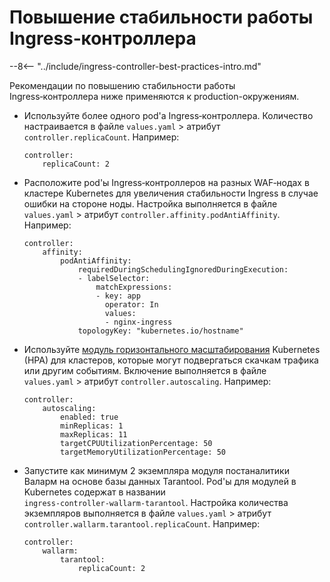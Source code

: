 # Повышение стабильности работы Ingress‑контроллера

--8<-- "../include/ingress-controller-best-practices-intro.md"

Рекомендации по повышению стабильности работы Ingress‑контроллера ниже применяются к production-окружениям.

* Используйте более одного pod'a Ingress‑контроллера. Количество настраивается в файле `values.yaml` > атрибут `controller.replicaCount`. Например:
    ```
    controller:
        replicaCount: 2
    ```
* Расположите pod'ы Ingress‑контроллеров на разных WAF‑нодах в кластере Kubernetes для увеличения стабильности Ingress в случае ошибки на стороне ноды. Настройка выполняется в файле `values.yaml` > атрибут `controller.affinity.podAntiAffinity`. Например:
    ```
    controller:
        affinity:
            podAntiAffinity:
                requiredDuringSchedulingIgnoredDuringExecution:
                - labelSelector:
                    matchExpressions:
                    - key: app
                      operator: In
                      values:
                      - nginx-ingress
                topologyKey: "kubernetes.io/hostname"
    ```
* Используйте [модуль горизонтального масштабирования](https://kubernetes.io/docs/tasks/run-application/horizontal-pod-autoscale/) Kubernetes (HPA) для кластеров, которые могут подвергаться скачкам трафика или другим событиям. Включение выполняется в файле `values.yaml` > атрибут `controller.autoscaling`. Например:
    ```
    controller:
        autoscaling:
            enabled: true
            minReplicas: 1
            maxReplicas: 11
            targetCPUUtilizationPercentage: 50
            targetMemoryUtilizationPercentage: 50
    ```
* Запустите как минимум 2 экземпляра модуля постаналитики Валарм на основе базы данных Tarantool. Pod'ы для модулей в Kubernetes содержат в названии `ingress‑controller‑wallarm‑tarantool`. Настройка количества экземпляров выполняется в файле `values.yaml` > атрибут `controller.wallarm.tarantool.replicaCount`. Например:
    ```
    controller:
        wallarm:
            tarantool:
                replicaCount: 2
    ```